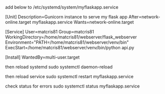 add below to /etc/systemd/system/myflaskapp.service

[Unit]
Description=Gunicorn instance to serve my flask app
After=network-online.target myflaskapp.service
Wants=network-online.target

[Service]
User=matcris81
Group=matcris81
WorkingDirectory=/home/matcris81/webserver/flask_webserver
Environment="PATH=/home/matcris81/webserver/venv/bin"
ExecStart=/home/matcris81/webserver/venv/bin/python api.py

[Install]
WantedBy=multi-user.target

then reload systemd
sudo systemctl daemon-reload

then reload service
sudo systemctl restart myflaskapp.service

check status for errors
sudo systemctl status myflaskapp.service

